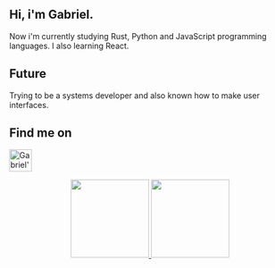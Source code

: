 ## Hi, i'm Gabriel.
Now i'm currently studying Rust, Python and JavaScript programming languages. I also learning React.

## Future
Trying to be a systems developer and also known how to make user interfaces.

## Find me on
<a href="https://www.linkedin.com/in/gabriel-sc/">
  <img align="center" alt="Gabriel's LinkedIn" high="30" width="40" src="https://cdn.jsdelivr.net/gh/devicons/devicon/icons/linkedin/linkedin-original.svg"
   style="max-width=100% ;">
</a>

<p align = "center">
  <a href = "https://github.com/gabriel-araujo">
    
  <img height="140em" src="https://github-readme-stats.vercel.app/api/?username=gabriel-araujo&show_icons=true&title_color=fff&icon_color=79ff97&text_color=9f9f9f&bg_color=151515" >
    
  <img height="140em" src="https://github-readme-stats.vercel.app/api/top-langs/?username=gabriel-araujo&title_color=fff&icon_color=79ff97&text_color=9f9f9f&bg_color=151515&layout=compact&langs_count=6%22/%3E">
  </a>
</p>
